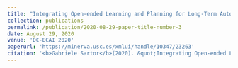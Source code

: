 ```yaml
---
title: "Integrating Open-ended Learning and Planning for Long-Term Autonomy"
collection: publications
permalink: /publication/2020-08-29-paper-title-number-3
date: August 29, 2020
venue: 'DC-ECAI 2020'
paperurl: 'https://minerva.usc.es/xmlui/handle/10347/23263'
citation: '<b>Gabriele Sartor</b>(2020). &quot;Integrating Open-ended Learning and Planning for Long-Term Autonomy.&quot; <i>1st Doctoral Consortium at the European Conference on Artificial Intelligence</i> '
---
```

